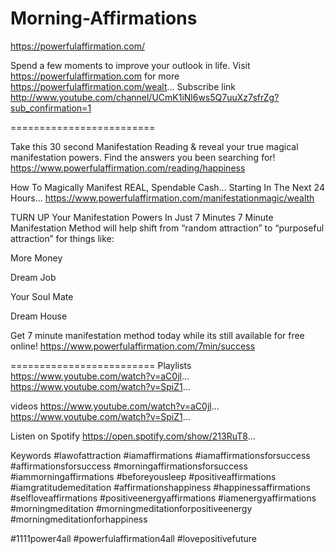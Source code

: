 # Morning-Affirmations

https://powerfulaffirmation.com/

Spend a few moments to improve your outlook in life. Visit https://powerfulaffirmation.com for more https://powerfulaffirmation.com/wealt... Subscribe link http://www.youtube.com/channel/UCmK1iNl6ws5Q7uuXz7sfrZg?sub_confirmation=1

=========================

Take this 30 second Manifestation Reading & reveal your true magical manifestation powers. Find the answers you been searching for! https://www.powerfulaffirmation.com/reading/happiness

How To Magically Manifest REAL, Spendable Cash... Starting In The Next 24 Hours... https://www.powerfulaffirmation.com/manifestationmagic/wealth

TURN UP Your Manifestation Powers In Just 7 Minutes 7 Minute Manifestation Method will help shift from “random attraction” to “purposeful attraction” for things like:

More Money

Dream Job

Your Soul Mate

Dream House

Get 7 minute manifestation method today while its still available for free online! https://www.powerfulaffirmation.com/7min/success

========================= Playlists https://www.youtube.com/watch?v=aC0jl... https://www.youtube.com/watch?v=SpiZ1...

videos https://www.youtube.com/watch?v=aC0jl... https://www.youtube.com/watch?v=SpiZ1...

Listen on Spotify https://open.spotify.com/show/213RuT8...

Keywords #lawofattraction #iamaffirmations #iamaffirmationsforsuccess #affirmationsforsuccess #morningaffirmationsforsuccess #iammorningaffirmations #beforeyousleep #positiveaffirmations #iamgratitudemeditation #affirmationshappiness #happinessaffirmations #selfloveaffirmations #positiveenergyaffirmations #iamenergyaffirmations #morningmeditation #morningmeditationforpositiveenergy #morningmeditationforhappiness

#1111power4all #powerfulaffirmation4all #lovepositivefuture

